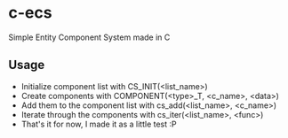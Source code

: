 # c-ecs

Simple Entity Component System made in C

## Usage
- Initialize component list with CS_INIT(\<list_name\>)
- Create components with COMPONENT(\<type\>_T, \<c_name\>, \<data\>)
- Add them to the component list with cs_add(\<list_name\>, \<c_name\>)
- Iterate through the components with cs_iter(\<list_name\>, \<func\>)
- That's it for now, I made it as a little test :P
